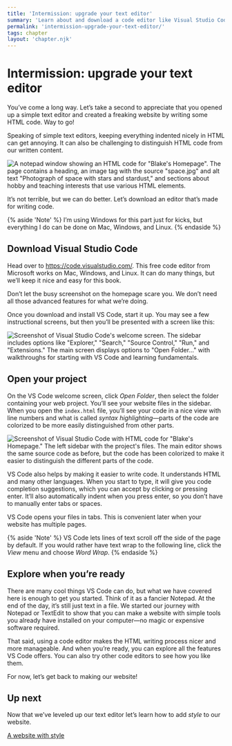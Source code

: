 ```yaml
---
title: 'Intermission: upgrade your text editor'
summary: 'Learn about and download a code editor like Visual Studio Code that provides syntax highlighting and other features specifically for coding.'
permalink: 'intermission-upgrade-your-text-editor/'
tags: chapter
layout: 'chapter.njk'
---
```


# Intermission: upgrade your text editor

You’ve come a long way. Let’s take a second to appreciate that you opened up a simple text editor and created a freaking website by writing some HTML code. Way to go!

Speaking of simple text editors, keeping everything indented nicely in HTML can get annoying. It can also be challenging to distinguish HTML code from our written content.

![A notepad window showing an HTML code for "Blake's Homepage". The page contains a heading, an image tag with the source "space.jpg" and alt text "Photograph of space with stars and stardust," and sections about hobby and teaching interests that use various HTML elements.](/assets/img/code-editor-1.png)

It’s not terrible, but we can do better. Let’s download an editor that’s made for writing code.

{% aside 'Note' %}
I’m using Windows for this part just for kicks, but everything I do can be done on Mac, Windows, and Linux.
{% endaside %}

## Download Visual Studio Code

Head over to <https://code.visualstudio.com/>. This free code editor from Microsoft works on Mac, Windows, and Linux. It can do many things, but we’ll keep it nice and easy for this book.

Don’t let the busy screenshot on the homepage scare you. We don’t need all those advanced features for what we’re doing.

Once you download and install VS Code, start it up. You may see a few instructional screens, but then you’ll be presented with a screen like this:

![Screenshot of Visual Studio Code's welcome screen. The sidebar includes options like "Explorer," "Search," "Source Control," "Run," and "Extensions." The main screen displays options to "Open Folder..." with walkthroughs for starting with VS Code and learning fundamentals.](/assets/img/code-editor-2.png)

## Open your project

On the VS Code welcome screen, click _Open Folder_, then select the folder containing your web project. You’ll see your website files in the sidebar. When you open the `index.html` file, you’ll see your code in a nice view with line numbers and what is called _syntax highlighting_—parts of the code are colorized to be more easily distinguished from other parts.

![Screenshot of Visual Studio Code with HTML code for "Blake's Homepage." The left sidebar with the project's files. The main editor shows the same source code as before, but the code has been colorized to make it easier to distinguish the different parts of the code.](/assets/img/code-editor-3.png)

VS Code also helps by making it easier to write code. It understands HTML and many other languages. When you start to type, it will give you code completion suggestions, which you can accept by clicking or pressing enter. It’ll also automatically indent when you press enter, so you don’t have to manually enter tabs or spaces.

VS Code opens your files in tabs. This is convenient later when your website has multiple pages.

{% aside 'Note' %}
VS Code lets lines of text scroll off the side of the page by default. If you would rather have text wrap to the following line, click the _View_ menu and choose _Word Wrap_.
{% endaside %}

## Explore when you’re ready

There are many cool things VS Code can do, but what we have covered here is enough to get you started. Think of it as a fancier Notepad. At the end of the day, it’s still just text in a file. We started our journey with Notepad or TextEdit to show that you can make a website with simple tools you already have installed on your computer—no magic or expensive software required.

That said, using a code editor makes the HTML writing process nicer and more manageable. And when you’re ready, you can explore all the features VS Code offers. You can also try other code editors to see how you like them.

For now, let’s get back to making our website!

## Up next

Now that we’ve leveled up our text editor let’s learn how to add _style_ to our website.

[A website with style](/a-website-with-style)
